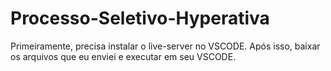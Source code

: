 # Processo-Seletivo-Hyperativa
Primeiramente, precisa instalar o live-server no VSCODE.
Após isso, baixar os arquivos que eu enviei e executar em seu VSCODE.
